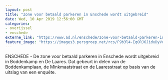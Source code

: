 ```yaml
---
layout: post
title: "Zone voor betaald parkeren in Enschede wordt uitgebreid"
date: Wed, 10 Apr 2019 12:56:00 GMT
categories: 
- overijssel 
- enschede 
externe_link: "https://www.ad.nl/enschede/zone-voor-betaald-parkeren-in-enschede-wordt-uitgebreid~abbedd1b/"
feature_image: "https://images3.persgroep.net/rcs/F9b3l4-EqORJ6JiduDyVdTf77Pc/diocontent/145238564/_fitwidth/400/?appId=21791a8992982cd8da851550a453bd7f&quality=0.7"
---
```


ENSCHEDE - De zone voor betaald parkeren in Enschede wordt uitgebreid in Boddenkamp en De Laares. Dat gebeurt in delen van de Boddenkamplaan, de Minkmaatstraat en de Laaresstraat op basis van de uitslag van een enquête.
